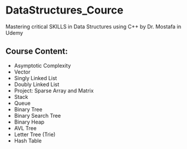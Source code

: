 # DataStructures_Cource
Mastering critical SKILLS in Data Structures using C++ by Dr. Mostafa in Udemy

## Course Content:
* Asymptotic Complexity
* Vector
* Singly Linked List
* Doubly Linked List
* Project: Sparse Array and Matrix
* Stack
* Queue
* Binary Tree
* Binary Search Tree
* Binary Heap
* AVL Tree
* Letter Tree (Trie)
* Hash Table
